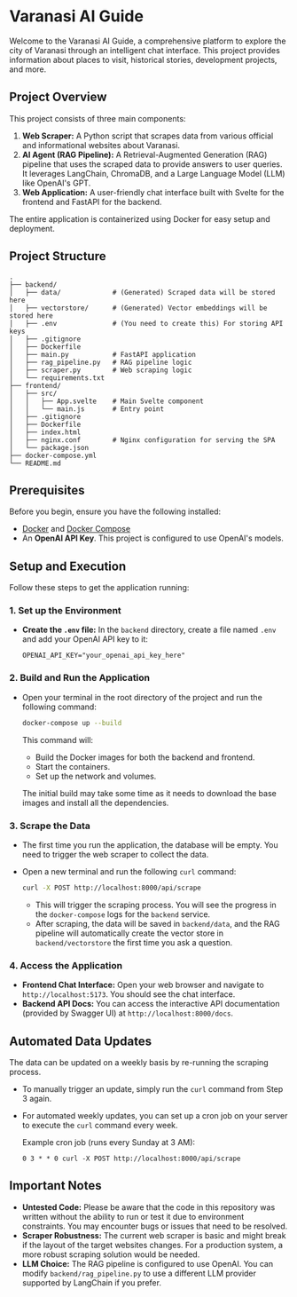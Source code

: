 # Varanasi AI Guide

Welcome to the Varanasi AI Guide, a comprehensive platform to explore the city of Varanasi through an intelligent chat interface. This project provides information about places to visit, historical stories, development projects, and more.

## Project Overview

This project consists of three main components:

1.  **Web Scraper:** A Python script that scrapes data from various official and informational websites about Varanasi.
2.  **AI Agent (RAG Pipeline):** A Retrieval-Augmented Generation (RAG) pipeline that uses the scraped data to provide answers to user queries. It leverages LangChain, ChromaDB, and a Large Language Model (LLM) like OpenAI's GPT.
3.  **Web Application:** A user-friendly chat interface built with Svelte for the frontend and FastAPI for the backend.

The entire application is containerized using Docker for easy setup and deployment.

## Project Structure

```
.
├── backend/
│   ├── data/             # (Generated) Scraped data will be stored here
│   ├── vectorstore/      # (Generated) Vector embeddings will be stored here
│   ├── .env              # (You need to create this) For storing API keys
│   ├── .gitignore
│   ├── Dockerfile
│   ├── main.py           # FastAPI application
│   ├── rag_pipeline.py   # RAG pipeline logic
│   ├── scraper.py        # Web scraping logic
│   └── requirements.txt
├── frontend/
│   ├── src/
│   │   ├── App.svelte    # Main Svelte component
│   │   └── main.js       # Entry point
│   ├── .gitignore
│   ├── Dockerfile
│   ├── index.html
│   ├── nginx.conf        # Nginx configuration for serving the SPA
│   └── package.json
├── docker-compose.yml
└── README.md
```

## Prerequisites

Before you begin, ensure you have the following installed:

-   [Docker](https://www.docker.com/get-started) and [Docker Compose](https://docs.docker.com/compose/install/)
-   An **OpenAI API Key**. This project is configured to use OpenAI's models.

## Setup and Execution

Follow these steps to get the application running:

### 1. Set up the Environment

-   **Create the `.env` file:** In the `backend` directory, create a file named `.env` and add your OpenAI API key to it:

    ```
    OPENAI_API_KEY="your_openai_api_key_here"
    ```

### 2. Build and Run the Application

-   Open your terminal in the root directory of the project and run the following command:

    ```bash
    docker-compose up --build
    ```

    This command will:
    -   Build the Docker images for both the backend and frontend.
    -   Start the containers.
    -   Set up the network and volumes.

    The initial build may take some time as it needs to download the base images and install all the dependencies.

### 3. Scrape the Data

-   The first time you run the application, the database will be empty. You need to trigger the web scraper to collect the data.
-   Open a new terminal and run the following `curl` command:

    ```bash
    curl -X POST http://localhost:8000/api/scrape
    ```

    -   This will trigger the scraping process. You will see the progress in the `docker-compose` logs for the `backend` service.
    -   After scraping, the data will be saved in `backend/data`, and the RAG pipeline will automatically create the vector store in `backend/vectorstore` the first time you ask a question.

### 4. Access the Application

-   **Frontend Chat Interface:** Open your web browser and navigate to `http://localhost:5173`. You should see the chat interface.
-   **Backend API Docs:** You can access the interactive API documentation (provided by Swagger UI) at `http://localhost:8000/docs`.

## Automated Data Updates

The data can be updated on a weekly basis by re-running the scraping process.

-   To manually trigger an update, simply run the `curl` command from Step 3 again.
-   For automated weekly updates, you can set up a cron job on your server to execute the `curl` command every week.

    Example cron job (runs every Sunday at 3 AM):
    ```cron
    0 3 * * 0 curl -X POST http://localhost:8000/api/scrape
    ```

## Important Notes

-   **Untested Code:** Please be aware that the code in this repository was written without the ability to run or test it due to environment constraints. You may encounter bugs or issues that need to be resolved.
-   **Scraper Robustness:** The current web scraper is basic and might break if the layout of the target websites changes. For a production system, a more robust scraping solution would be needed.
-   **LLM Choice:** The RAG pipeline is configured to use OpenAI. You can modify `backend/rag_pipeline.py` to use a different LLM provider supported by LangChain if you prefer.
